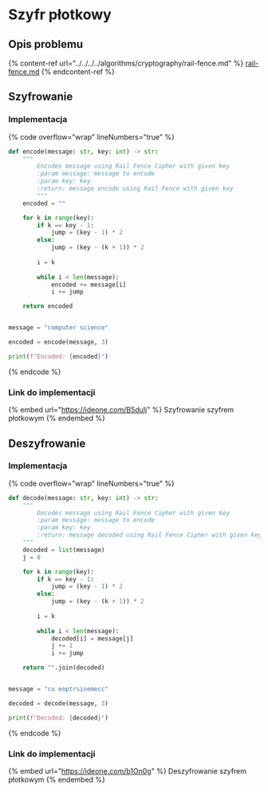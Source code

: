 # Szyfr płotkowy

## Opis problemu

{% content-ref url="../../../../algorithms/cryptography/rail-fence.md" %}
[rail-fence.md](../../../../algorithms/cryptography/rail-fence.md)
{% endcontent-ref %}

## Szyfrowanie

### Implementacja

{% code overflow="wrap" lineNumbers="true" %}
```python
def encode(message: str, key: int) -> str:
    """
        Encodes message using Rail Fence Cipher with given key
        :param message: message to encode
        :param key: key
        :return: message encode using Rail Fence with given key
        """
    encoded = ""

    for k in range(key):
        if k == key - 1:
            jump = (key - 1) * 2
        else:
            jump = (key - (k + 1)) * 2
            
        i = k
        
        while i < len(message):
            encoded += message[i]
            i += jump

    return encoded


message = "computer science"

encoded = encode(message, 3)

print(f"Encoded: {encoded}")
```
{% endcode %}

### Link do implementacji

{% embed url="https://ideone.com/B5duIj" %}
Szyfrowanie szyfrem płotkowym
{% endembed %}

## Deszyfrowanie

### Implementacja

{% code overflow="wrap" lineNumbers="true" %}
```python
def decode(message: str, key: int) -> str:
    """
        Decodes message using Rail Fence Cipher with given key
        :param message: message to encode
        :param key: key
        :return: message decoded using Rail Fence Cipher with given key
    """
    decoded = list(message)
    j = 0

    for k in range(key):
        if k == key - 1:
            jump = (key - 1) * 2
        else:
            jump = (key - (k + 1)) * 2
            
        i = k
        
        while i < len(message):
            decoded[i] = message[j]
            j += 1
            i += jump

    return "".join(decoded)


message = "cu eoptrsinemecc"

decoded = decode(message, 3)

print(f"Decoded: {decoded}")
```
{% endcode %}

### Link do implementacji

{% embed url="https://ideone.com/b1On0g" %}
Deszyfrowanie szyfrem płotkowym
{% endembed %}

